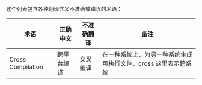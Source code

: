 这个列表包含各种翻译含义不准确或错误的术语：

| 术语               | 正确中文   | 不准确翻译 | 备注                                                 |
|--------------------|------------|--------------|------------------------------------------------------|
| Cross Compilation  | 跨平台编译 | 交叉编译     | 在一种系统上，为另一种系统生成可执行文件，cross 这里表示跨系统 |
